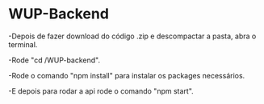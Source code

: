 # WUP-Backend

-Depois de fazer download do código .zip e descompactar a pasta, abra o terminal.

-Rode "cd /WUP-backend".

-Rode o comando "npm install" para instalar os packages necessários.

-E depois para rodar a api rode o comando "npm start".
